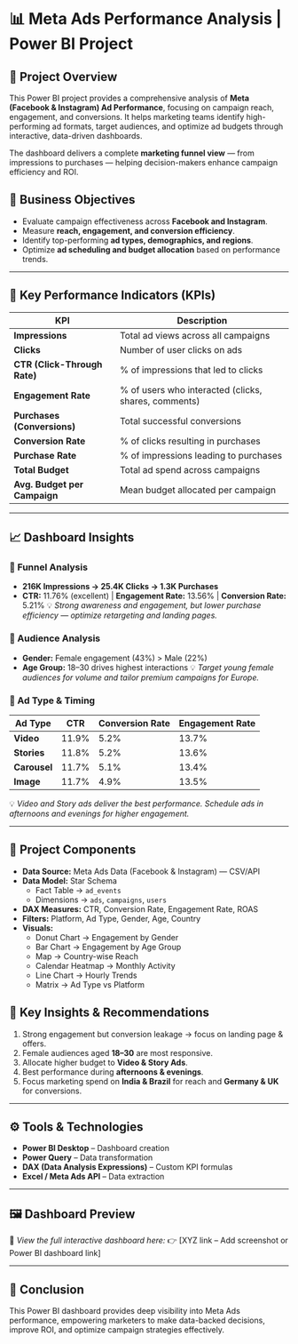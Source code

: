 # 📊 Meta Ads Performance Analysis | Power BI Project

## 🧾 Project Overview
This Power BI project provides a comprehensive analysis of **Meta (Facebook & Instagram) Ad Performance**, focusing on campaign reach, engagement, and conversions.
It helps marketing teams identify high-performing ad formats, target audiences, and optimize ad budgets through interactive, data-driven dashboards.

The dashboard delivers a complete **marketing funnel view** — from impressions to purchases — helping decision-makers enhance campaign efficiency and ROI.



## 🎯 Business Objectives
- Evaluate campaign effectiveness across **Facebook and Instagram**.
- Measure **reach, engagement, and conversion efficiency**.
- Identify top-performing **ad types, demographics, and regions**.
- Optimize **ad scheduling and budget allocation** based on performance trends.

---

## 📌 Key Performance Indicators (KPIs)

| KPI | Description |
|------|--------------|
| **Impressions** | Total ad views across all campaigns |
| **Clicks** | Number of user clicks on ads |
| **CTR (Click-Through Rate)** | % of impressions that led to clicks |
| **Engagement Rate** | % of users who interacted (clicks, shares, comments) |
| **Purchases (Conversions)** | Total successful conversions |
| **Conversion Rate** | % of clicks resulting in purchases |
| **Purchase Rate** | % of impressions leading to purchases |
| **Total Budget** | Total ad spend across campaigns |
| **Avg. Budget per Campaign** | Mean budget allocated per campaign |

---

## 📈 Dashboard Insights

### 🔹 Funnel Analysis
- **216K Impressions → 25.4K Clicks → 1.3K Purchases**
- **CTR:** 11.76% (excellent) | **Engagement Rate:** 13.56% | **Conversion Rate:** 5.21%
💡 *Strong awareness and engagement, but lower purchase efficiency — optimize retargeting and landing pages.*

### 🔹 Audience Analysis
- **Gender:** Female engagement (43%) > Male (22%)
- **Age Group:** 18–30 drives highest interactions
💡 *Target young female audiences for volume and tailor premium campaigns for Europe.*

### 🔹 Ad Type & Timing
| Ad Type | CTR | Conversion Rate | Engagement Rate |
|----------|------|------------------|----------------|
| **Video** | 11.9% | 5.2% | 13.7% |
| **Stories** | 11.8% | 5.2% | 13.6% |
| **Carousel** | 11.7% | 5.1% | 13.4% |
| **Image** | 11.7% | 4.9% | 13.5% |

💡 *Video and Story ads deliver the best performance. Schedule ads in afternoons and evenings for higher engagement.*

---

## 🧱 Project Components

- **Data Source:** Meta Ads Data (Facebook & Instagram) — CSV/API
- **Data Model:** Star Schema
  - Fact Table → `ad_events`
  - Dimensions → `ads`, `campaigns`, `users`
- **DAX Measures:** CTR, Conversion Rate, Engagement Rate, ROAS
- **Filters:** Platform, Ad Type, Gender, Age, Country
- **Visuals:**
  - Donut Chart → Engagement by Gender
  - Bar Chart → Engagement by Age Group
  - Map → Country-wise Reach
  - Calendar Heatmap → Monthly Activity
  - Line Chart → Hourly Trends
  - Matrix → Ad Type vs Platform


## 🧠 Key Insights & Recommendations
1. Strong engagement but conversion leakage → focus on landing page & offers.
2. Female audiences aged **18–30** are most responsive.
3. Allocate higher budget to **Video & Story Ads**.
4. Best performance during **afternoons & evenings**.
5. Focus marketing spend on **India & Brazil** for reach and **Germany & UK** for conversions.

---

## ⚙️ Tools & Technologies
- **Power BI Desktop** – Dashboard creation
- **Power Query** – Data transformation
- **DAX (Data Analysis Expressions)** – Custom KPI formulas
- **Excel / Meta Ads API** – Data extraction

---

## 🖼️ Dashboard Preview
📸 *View the full interactive dashboard here:*
👉 [XYZ link – Add screenshot or Power BI dashboard link]

---

## 🚀 Conclusion
This Power BI dashboard provides deep visibility into Meta Ads performance, empowering marketers to make data-backed decisions, improve ROI, and optimize campaign strategies effectively.
